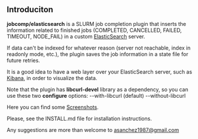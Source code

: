 ## Introduciton

**jobcomp/elasticsearch** is a SLURM job completion plugin that inserts the information related
to finished jobs (COMPLETED, CANCELLED, FAILED, TIMEOUT, NODE_FAIL) in a custom
[ElasticSearch](http://www.elasticsearch.org/) server.

If data can't be indexed for whatever reason (server not reachable, index in readonly mode, etc.),
the plugin saves the job information in a state file for future retries.

It is a good idea to have a web layer over your ElasticSearch server, such as [Kibana](http://www.elasticsearch.org/overview/kibana/), in order to visualize the data.

Note that the plugin has **libcurl-devel** library as a dependency, so you can use these two
**configure** options:
    --with-libcurl (default)
    --without-libcurl

Here you can find some [Screenshots](https://github.com/asanchez1987/jobcomp-elasticsearch/wiki/Screenshots).

Please, see the INSTALL.md file for installation instructions.

Any suggestions are more than welcome to asanchez1987@gmail.com

